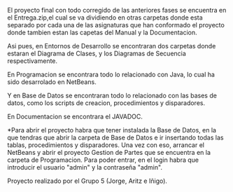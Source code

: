 ﻿El proyecto final con todo corregido de las anteriores fases se encuentra en el Entrega.zip,el cual se va dividiendo en otras carpetas donde esta separado por cada una de las asignaturas que han conformado el proyecto donde tambien estan las capetas del Manual y la Documentacion.

Asi pues, en Entornos de Desarrollo se encontraran dos carpetas donde estaran el Diagrama de Clases, y los Diagramas de Secuencia respectivamente.

En Programacion se encontrara todo lo relacionado con Java, lo cual ha sido desarrolado en NetBeans.

Y en Base de Datos se encontraran todo lo relacionado con las bases de datos, como los scripts de creacion, procedimientos y disparadores.

En Documentacion se encontrara el JAVADOC.

*Para abrir el proyecto habra que tener instalada la Base de Datos, en la que tendras que abrir la carpeta de Base de Datos e ir insertando todas las tablas, procedimientos y disparadores. 
 Una vez con eso, arrancar el NetBeans y abrir el proyecto Gestion de Partes que se encuentra en la carpeta de Programacion. Para poder entrar, en el login habra que introducir el usuario "admin" y la contraseña "admin".

Proyecto realizado por el Grupo 5 (Jorge, Aritz e Iñigo).
